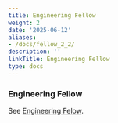 ```yaml
---
title: Engineering Fellow
weight: 2
date: '2025-06-12'
aliases:
- /docs/fellow_2_2/
description: ''
linkTitle: Engineering Fellow
type: docs
---
```


### Engineering Fellow

See [Engineering Felow](/job-families/engineering/fellow).
